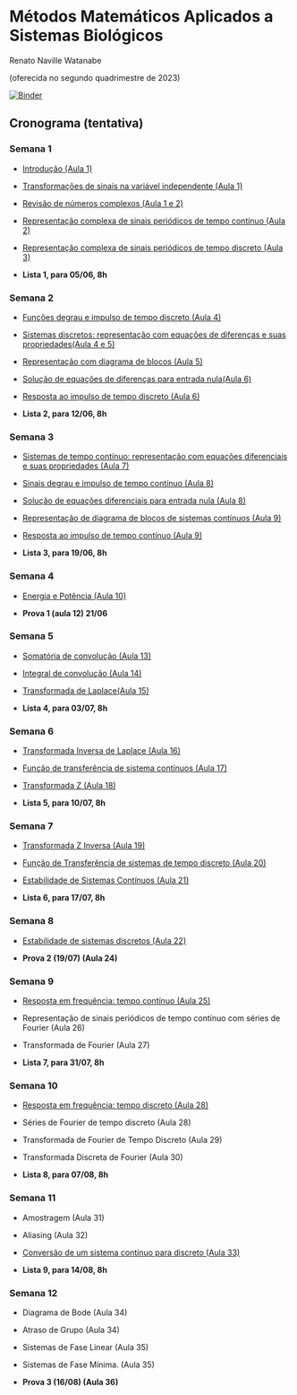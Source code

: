 # Métodos Matemáticos Aplicados a Sistemas Biológicos 

Renato Naville Watanabe

(oferecida no segundo quadrimestre de 2023)

[![Binder](https://mybinder.org/badge_logo.svg)](https://mybinder.org/v2/gh/rnwatanabe/SistemasESinais/HEAD)

## Cronograma (tentativa)

### Semana 1

- [Introdução (Aula 1)](Introducao.ipynb)
- [Transformações de sinais na variável independente (Aula 1)](TransfVarIndep.ipynb)
- [Revisão de números complexos (Aula 1 e 2)](NumerosComplexos.ipynb)
- [Representação complexa de sinais periódicos de tempo contínuo (Aula 2)](RepresentaçãoComplexaContinua.ipynb)
- [Representação complexa de sinais periódicos de tempo discreto (Aula 3)](RepresentacaoComplexaDiscreta.ipynb)

- **Lista 1, para 05/06, 8h**

### Semana 2

- [Funções degrau e impulso de tempo discreto (Aula 4)](DegrauImpulsoDiscreto.ipynb)
- [Sistemas discretos: representação com equações de diferenças e suas propriedades(Aula 4 e 5)](SistemasDiscretos.ipynb)
- [Representação com diagrama de blocos (Aula 5)](DiagBlocoDisc.ipynb)
- [Solução de equações de diferenças para entrada nula(Aula 6)](Soleqdiferenca.ipynb)
- [Resposta ao impulso de tempo discreto (Aula 6)](RespostaImpulsoDiscreta.ipynb)


- **Lista 2, para 12/06, 8h**

### Semana 3

- [Sistemas de tempo contínuo: representação com equações diferenciais e suas propriedades (Aula 7)](SistemasContinuo.ipynb)
- [Sinais degrau e impulso de tempo contínuo (Aula 8)](DegrauImpulsoContinuo.ipynb)
- [Solução de equações diferenciais  para entrada nula (Aula 8)](Soleqdiferencial.ipynb)
- [Representação de diagrama de blocos de sistemas contínuos (Aula 9)](DiagBlocoCont.ipynb)
- [Resposta ao impulso de tempo contínuo (Aula 9)](RespostaImpulsoContinuo.ipynb)

- **Lista 3, para 19/06, 8h**

### Semana 4

- [Energia e Potência (Aula 10)](EnergiaPotencia.ipynb)

- **Prova 1 (aula 12) 21/06**

### Semana 5

- [Somatória de convolução (Aula 13)](SomatoriaConvolução.ipynb)
- [Integral de convolução (Aula 14)](IntegralConvolução.ipynb)
- [Transformada de Laplace(Aula 15)](TransfomadaLaplace.ipynb)

- **Lista 4, para 03/07, 8h**

### Semana 6

- [Transformada Inversa de Laplace (Aula 16)](TransformadaLaplaceInversa.ipynb)
- [Função de transferência de sistema contínuos (Aula 17)](FuncaoTransferenciaContinuo.ipynb)
- [Transformada Z (Aula 18)](TransfomadaZ.ipynb)
  
- **Lista 5, para 10/07, 8h**

### Semana 7

- [Transformada Z Inversa (Aula 19)](TransformadaZInversa.ipynb)
- [Função de Transferência de sistemas de tempo discreto (Aula 20)](FuncaoTransferenciaDiscreto.ipynb)
- [Estabilidade de Sistemas Contínuos (Aula 21)](EstabilidadeContinuo.ipynb)

- **Lista 6, para 17/07, 8h**

### Semana 8

- [Estabilidade de sistemas discretos (Aula 22)](EstabilidadeDiscreto.ipynb)

- **Prova 2 (19/07) (Aula 24)**

### Semana 9

- [Resposta em frequência: tempo contínuo (Aula 25)](RespostaFrequênciaContinuo.ipynb)
- Representação de sinais periódicos de tempo contínuo com séries de Fourier (Aula 26)
- Transformada de Fourier (Aula 27)


- **Lista 7, para 31/07, 8h**

### Semana 10

- [Resposta em frequência: tempo discreto (Aula 28)](RespostaFrequênciaDiscreto.ipynb)
- Séries de Fourier de tempo discreto (Aula 28)
- Transformada de Fourier de Tempo Discreto (Aula 29)
- Transformada Discreta de Fourier (Aula 30)

- **Lista 8, para 07/08, 8h**

### Semana 11

- Amostragem (Aula 31)
- Aliasing (Aula 32)
- [Conversão de um sistema contínuo para discreto (Aula 33)](ContParaDiscreto.ipynb)

- **Lista 9, para 14/08, 8h**

### Semana 12
- Diagrama de Bode (Aula 34)
- Atraso de Grupo (Aula 34)
- Sistemas de Fase Linear (Aula 35)
- Sistemas de Fase Mínima. (Aula 35)

- **Prova 3 (16/08) (Aula 36)**

